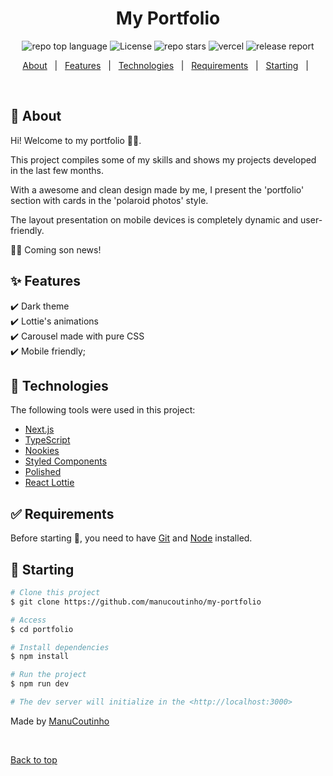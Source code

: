 <h1 align="center">My Portfolio</h1>

<p align="center">
  <img alt="repo top language" src="https://img.shields.io/github/languages/top/manucoutinho/my-portfolio?color=EAAB99">  
  <img alt="License" src="https://img.shields.io/github/license/manucoutinho/my-portfolio?color=EAAB99">  
  <img alt="repo stars" src="https://img.shields.io/github/stars/manucoutinho/my-portfolio?color=EAAB99" />
  <img src='https://github.com/ManuCoutinho/my-portfolio/actions/workflows/production.yaml/badge.svg' alt='vercel'/>
  <img alt="release report" src="https://github.com/ManuCoutinho/my-portfolio/actions/workflows/release.yaml/badge.svg?branch=main" 
</p>

<p align="center">
  <a href="#dart-about">About</a> &#xa0; | &#xa0; 
  <a href="#sparkles-features">Features</a> &#xa0; | &#xa0;
  <a href="#rocket-technologies">Technologies</a> &#xa0; | &#xa0;
  <a href="#white_check_mark-requirements">Requirements</a> &#xa0; | &#xa0;
  <a href="#checkered_flag-starting">Starting</a> &#xa0; | &#xa0;
</p>

<br>

## :dart: About

Hi! Welcome to my portfolio 👋🏽.

This project compiles some of my skills and shows my projects developed in the last few months.

With a awesome and clean design made by me, I present the 'portfolio' section with cards in the 'polaroid photos' style.

The layout presentation on mobile devices is completely dynamic and user-friendly.

💃🏽 Coming son news!

## :sparkles: Features

:heavy_check_mark: Dark theme\
:heavy_check_mark: Lottie's animations\
:heavy_check_mark: Carousel made with pure CSS\
:heavy_check_mark: Mobile friendly;

## :rocket: Technologies

The following tools were used in this project:

- [Next.js](https://nextjs.org/)
- [TypeScript](https://www.typescriptlang.org/)
- [Nookies](https://www.npmjs.com/package/nookies)
- [Styled Components](https://www.styled-components.com/)
- [Polished](https://www.polished.js.org/)
- [React Lottie](https://www.npmjs.com/package/react-lottie)

## :white_check_mark: Requirements

Before starting :checkered_flag:, you need to have [Git](https://git-scm.com) and [Node](https://nodejs.org/en/) installed.

## :checkered_flag: Starting

```bash
# Clone this project
$ git clone https://github.com/manucoutinho/my-portfolio

# Access
$ cd portfolio

# Install dependencies
$ npm install

# Run the project
$ npm run dev

# The dev server will initialize in the <http://localhost:3000>
```

Made by <a href="https://github.com/manucoutinho" target="_blank">ManuCoutinho</a>

&#xa0;

<a href="#top">Back to top</a>
